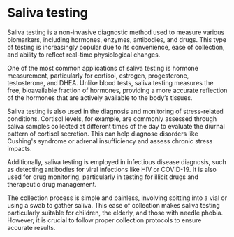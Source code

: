 <!--
source: gpt-40
tags: tests
-->

# Saliva testing

Saliva testing is a non-invasive diagnostic method used to measure various biomarkers, including hormones, enzymes, antibodies, and drugs. This type of testing is increasingly popular due to its convenience, ease of collection, and ability to reflect real-time physiological changes.

One of the most common applications of saliva testing is hormone measurement, particularly for cortisol, estrogen, progesterone, testosterone, and DHEA. Unlike blood tests, saliva testing measures the free, bioavailable fraction of hormones, providing a more accurate reflection of the hormones that are actively available to the body’s tissues.

Saliva testing is also used in the diagnosis and monitoring of stress-related conditions. Cortisol levels, for example, are commonly assessed through saliva samples collected at different times of the day to evaluate the diurnal pattern of cortisol secretion. This can help diagnose disorders like Cushing's syndrome or adrenal insufficiency and assess chronic stress impacts.

Additionally, saliva testing is employed in infectious disease diagnosis, such as detecting antibodies for viral infections like HIV or COVID-19. It is also used for drug monitoring, particularly in testing for illicit drugs and therapeutic drug management.

The collection process is simple and painless, involving spitting into a vial or using a swab to gather saliva. This ease of collection makes saliva testing particularly suitable for children, the elderly, and those with needle phobia. However, it is crucial to follow proper collection protocols to ensure accurate results.
